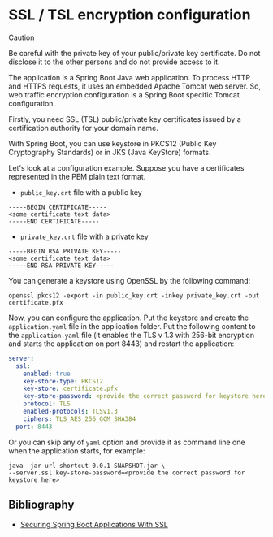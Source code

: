 # SSL / TSL encryption configuration

> [!CAUTION]
> Be careful with the private key of your public/private key certificate.
> Do not disclose it to the other persons and do not provide access to it.

The application is a Spring Boot Java web application. To process HTTP and HTTPS
requests, it uses an embedded Apache Tomcat web server. So, web traffic encryption
configuration is a Spring Boot specific Tomcat configuration.

Firstly, you need SSL (TSL) public/private key certificates issued by
a certification authority for your domain name.

With Spring Boot, you can use keystore in PKCS12 (Public Key Cryptography Standards)
or in JKS (Java KeyStore) formats.

Let's look at a configuration example. Suppose you have a certificates represented
in the PEM plain text format.

- `public_key.crt` file with a public key

```text
-----BEGIN CERTIFICATE-----
<some certificate text data>
-----END CERTIFICATE-----
```

- `private_key.crt` file with a private key

```text
-----BEGIN RSA PRIVATE KEY-----
<some certificate text data>
-----END RSA PRIVATE KEY-----
```

You can generate a keystore using OpenSSL by the following command:

```shell
openssl pkcs12 -export -in public_key.crt -inkey private_key.crt -out certificate.pfx
```

Now, you can configure the application. Put the keystore and create the
`application.yaml` file in the application folder. Put the following content
to the `application.yaml` file (it enables the TLS v 1.3 with 256-bit encryption
and starts the application on port 8443) and restart the application:

```yaml
server:
  ssl:
    enabled: true
    key-store-type: PKCS12
    key-store: certificate.pfx
    key-store-password: <provide the correct password for keystore here>
    protocol: TLS
    enabled-protocols: TLSv1.3
    ciphers: TLS_AES_256_GCM_SHA384
  port: 8443
```

Or you can skip any of `yaml` option and provide it as command line one
when the application starts, for example:

```text
java -jar url-shortcut-0.0.1-SNAPSHOT.jar \
--server.ssl.key-store-password=<provide the correct password for keystore here>
```

## Bibliography

- [Securing Spring Boot Applications With SSL](https://spring.io/blog/2023/06/07/securing-spring-boot-applications-with-ssl)

